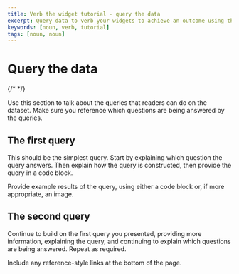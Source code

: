 ```yaml
---
title: Verb the widget tutorial - query the data
excerpt: Query data to verb your widgets to achieve an outcome using the tool
keywords: [noun, verb, tutorial]
tags: [noun, noun]
---
```


# Query the data

{/* <!-- markdown-link-check-disable --> */}

Use this section to talk about the queries that readers can do on the dataset.
Make sure you reference which questions are being answered by the queries.

## The first query

This should be the simplest query. Start by explaining which question the query
answers. Then explain how the query is constructed, then provide the query in a
code block.

Provide example results of the query, using either a code block or, if more
appropriate, an image.

## The second query

Continue to build on the first query you presented, providing more information,
explaining the query, and continuing to explain which questions are being
answered. Repeat as required.

Include any reference-style links at the bottom of the page.
